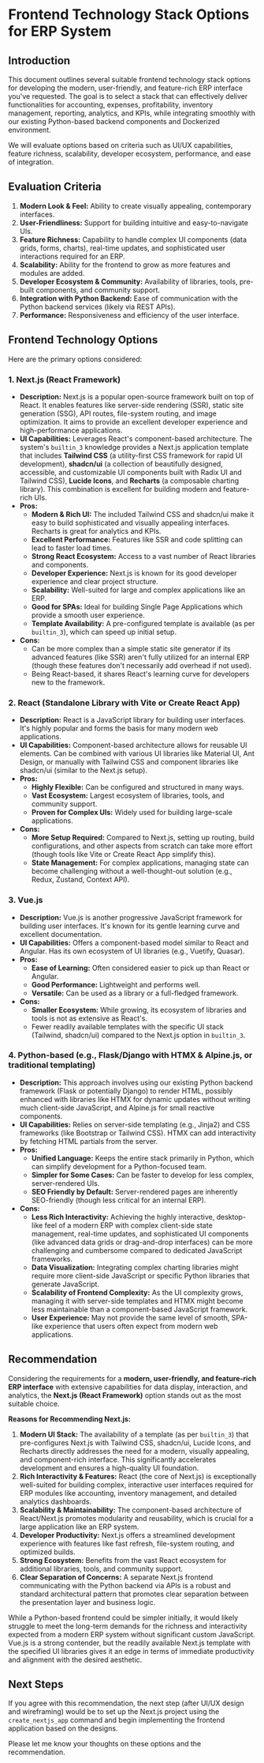 # Frontend Technology Stack Options for ERP System

## Introduction

This document outlines several suitable frontend technology stack options for developing the modern, user-friendly, and feature-rich ERP interface you've requested. The goal is to select a stack that can effectively deliver functionalities for accounting, expenses, profitability, inventory management, reporting, analytics, and KPIs, while integrating smoothly with our existing Python-based backend components and Dockerized environment.

We will evaluate options based on criteria such as UI/UX capabilities, feature richness, scalability, developer ecosystem, performance, and ease of integration.

## Evaluation Criteria

1.  **Modern Look & Feel:** Ability to create visually appealing, contemporary interfaces.
2.  **User-Friendliness:** Support for building intuitive and easy-to-navigate UIs.
3.  **Feature Richness:** Capability to handle complex UI components (data grids, forms, charts), real-time updates, and sophisticated user interactions required for an ERP.
4.  **Scalability:** Ability for the frontend to grow as more features and modules are added.
5.  **Developer Ecosystem & Community:** Availability of libraries, tools, pre-built components, and community support.
6.  **Integration with Python Backend:** Ease of communication with the Python backend services (likely via REST APIs).
7.  **Performance:** Responsiveness and efficiency of the user interface.

## Frontend Technology Options

Here are the primary options considered:

### 1. Next.js (React Framework)

*   **Description:** Next.js is a popular open-source framework built on top of React. It enables features like server-side rendering (SSR), static site generation (SSG), API routes, file-system routing, and image optimization. It aims to provide an excellent developer experience and high-performance applications.
*   **UI Capabilities:** Leverages React's component-based architecture. The system's `builtin_3` knowledge provides a Next.js application template that includes **Tailwind CSS** (a utility-first CSS framework for rapid UI development), **shadcn/ui** (a collection of beautifully designed, accessible, and customizable UI components built with Radix UI and Tailwind CSS), **Lucide Icons**, and **Recharts** (a composable charting library). This combination is excellent for building modern and feature-rich UIs.
*   **Pros:**
    *   **Modern & Rich UI:** The included Tailwind CSS and shadcn/ui make it easy to build sophisticated and visually appealing interfaces. Recharts is great for analytics and KPIs.
    *   **Excellent Performance:** Features like SSR and code splitting can lead to faster load times.
    *   **Strong React Ecosystem:** Access to a vast number of React libraries and components.
    *   **Developer Experience:** Next.js is known for its good developer experience and clear project structure.
    *   **Scalability:** Well-suited for large and complex applications like an ERP.
    *   **Good for SPAs:** Ideal for building Single Page Applications which provide a smooth user experience.
    *   **Template Availability:** A pre-configured template is available (as per `builtin_3`), which can speed up initial setup.
*   **Cons:**
    *   Can be more complex than a simple static site generator if its advanced features (like SSR) aren't fully utilized for an internal ERP (though these features don't necessarily add overhead if not used).
    *   Being React-based, it shares React's learning curve for developers new to the framework.

### 2. React (Standalone Library with Vite or Create React App)

*   **Description:** React is a JavaScript library for building user interfaces. It's highly popular and forms the basis for many modern web applications.
*   **UI Capabilities:** Component-based architecture allows for reusable UI elements. Can be combined with various UI libraries like Material UI, Ant Design, or manually with Tailwind CSS and component libraries like shadcn/ui (similar to the Next.js setup).
*   **Pros:**
    *   **Highly Flexible:** Can be configured and structured in many ways.
    *   **Vast Ecosystem:** Largest ecosystem of libraries, tools, and community support.
    *   **Proven for Complex UIs:** Widely used for building large-scale applications.
*   **Cons:**
    *   **More Setup Required:** Compared to Next.js, setting up routing, build configurations, and other aspects from scratch can take more effort (though tools like Vite or Create React App simplify this).
    *   **State Management:** For complex applications, managing state can become challenging without a well-thought-out solution (e.g., Redux, Zustand, Context API).

### 3. Vue.js

*   **Description:** Vue.js is another progressive JavaScript framework for building user interfaces. It's known for its gentle learning curve and excellent documentation.
*   **UI Capabilities:** Offers a component-based model similar to React and Angular. Has its own ecosystem of UI libraries (e.g., Vuetify, Quasar).
*   **Pros:**
    *   **Ease of Learning:** Often considered easier to pick up than React or Angular.
    *   **Good Performance:** Lightweight and performs well.
    *   **Versatile:** Can be used as a library or a full-fledged framework.
*   **Cons:**
    *   **Smaller Ecosystem:** While growing, its ecosystem of libraries and tools is not as extensive as React's.
    *   Fewer readily available templates with the specific UI stack (Tailwind, shadcn/ui) compared to the Next.js option in `builtin_3`.

### 4. Python-based (e.g., Flask/Django with HTMX & Alpine.js, or traditional templating)

*   **Description:** This approach involves using our existing Python backend framework (Flask or potentially Django) to render HTML, possibly enhanced with libraries like HTMX for dynamic updates without writing much client-side JavaScript, and Alpine.js for small reactive components.
*   **UI Capabilities:** Relies on server-side templating (e.g., Jinja2) and CSS frameworks (like Bootstrap or Tailwind CSS). HTMX can add interactivity by fetching HTML partials from the server.
*   **Pros:**
    *   **Unified Language:** Keeps the entire stack primarily in Python, which can simplify development for a Python-focused team.
    *   **Simpler for Some Cases:** Can be faster to develop for less complex, server-rendered UIs.
    *   **SEO Friendly by Default:** Server-rendered pages are inherently SEO-friendly (though less critical for an internal ERP).
*   **Cons:**
    *   **Less Rich Interactivity:** Achieving the highly interactive, desktop-like feel of a modern ERP with complex client-side state management, real-time updates, and sophisticated UI components (like advanced data grids or drag-and-drop interfaces) can be more challenging and cumbersome compared to dedicated JavaScript frameworks.
    *   **Data Visualization:** Integrating complex charting libraries might require more client-side JavaScript or specific Python libraries that generate JavaScript.
    *   **Scalability of Frontend Complexity:** As the UI complexity grows, managing it with server-side templates and HTMX might become less maintainable than a component-based JavaScript framework.
    *   **User Experience:** May not provide the same level of smooth, SPA-like experience that users often expect from modern web applications.

## Recommendation

Considering the requirements for a **modern, user-friendly, and feature-rich ERP interface** with extensive capabilities for data display, interaction, and analytics, the **Next.js (React Framework)** option stands out as the most suitable choice.

**Reasons for Recommending Next.js:**

1.  **Modern UI Stack:** The availability of a template (as per `builtin_3`) that pre-configures Next.js with Tailwind CSS, shadcn/ui, Lucide Icons, and Recharts directly addresses the need for a modern, visually appealing, and component-rich interface. This significantly accelerates development and ensures a high-quality UI foundation.
2.  **Rich Interactivity & Features:** React (the core of Next.js) is exceptionally well-suited for building complex, interactive user interfaces required for ERP modules like accounting, inventory management, and detailed analytics dashboards.
3.  **Scalability & Maintainability:** The component-based architecture of React/Next.js promotes modularity and reusability, which is crucial for a large application like an ERP system.
4.  **Developer Productivity:** Next.js offers a streamlined development experience with features like fast refresh, file-system routing, and optimized builds.
5.  **Strong Ecosystem:** Benefits from the vast React ecosystem for additional libraries, tools, and community support.
6.  **Clear Separation of Concerns:** A separate Next.js frontend communicating with the Python backend via APIs is a robust and standard architectural pattern that promotes clear separation between the presentation layer and business logic.

While a Python-based frontend could be simpler initially, it would likely struggle to meet the long-term demands for the richness and interactivity expected from a modern ERP system without significant custom JavaScript. Vue.js is a strong contender, but the readily available Next.js template with the specified UI libraries gives it an edge in terms of immediate productivity and alignment with the desired aesthetic.

## Next Steps

If you agree with this recommendation, the next step (after UI/UX design and wireframing) would be to set up the Next.js project using the `create_nextjs_app` command and begin implementing the frontend application based on the designs.

Please let me know your thoughts on these options and the recommendation.


